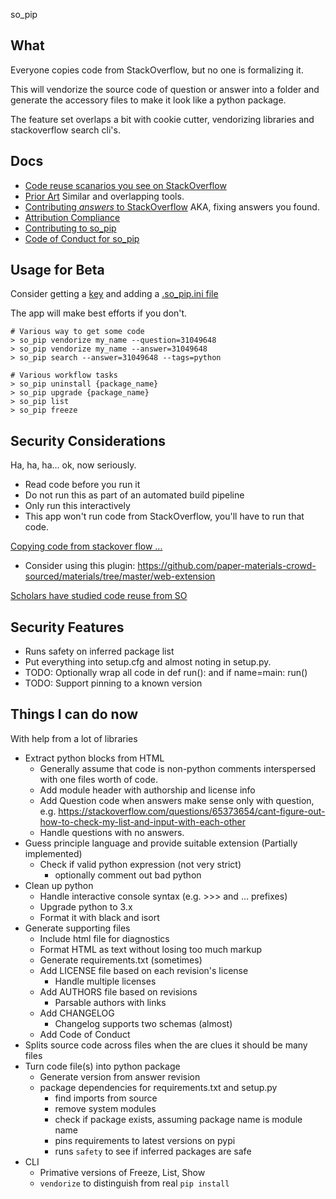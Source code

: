 so_pip

What
----
Everyone copies code from StackOverflow, but no one is formalizing it.

This will vendorize the source code of question or answer into a folder and
generate the accessory files to make it look like a python package.

The feature set overlaps a bit with cookie cutter, vendorizing libraries and stackoverflow search cli's.

Docs
-----
* [Code reuse scanarios you see on StackOverflow](docs/scenarios.md)
* [Prior Art](docs/prior_art.md) Similar and overlapping tools.
* [Contributing *answers* to StackOverflow](docs/contributing.md) AKA, fixing answers you found.
* [Attribution Compliance](docs/comply_with_cc_sa.md)
* [Contributing to so_pip](CONTRIBUTING.md)
* [Code of Conduct for so_pip](CODE_OF_CONDUCT.md)

Usage for Beta
--------------
Consider getting a [key](https://stackapps.com/apps/oauth/register) and adding a [.so_pip.ini file](.so_pip.ini)

The app will make best efforts if you don't.
```
# Various way to get some code
> so_pip vendorize my_name --question=31049648
> so_pip vendorize my_name --answer=31049648
> so_pip search --answer=31049648 --tags=python
```

```
# Various workflow tasks
> so_pip uninstall {package_name}
> so_pip upgrade {package_name}
> so_pip list
> so_pip freeze
```

Security Considerations
-----------------------
Ha, ha, ha... ok, now seriously.

- Read code before you run it
- Do not run this as part of an automated build pipeline
- Only run this interactively
- This app won't run code from StackOverflow, you'll have to run that code.

[Copying code from stackover flow ...](https://stackoverflow.blog/2019/11/26/copying-code-from-stack-overflow-you-might-be-spreading-security-vulnerabilities/)
- Consider using this plugin: https://github.com/paper-materials-crowd-sourced/materials/tree/master/web-extension

[Scholars have studied code reuse from SO](https://link.springer.com/article/10.1007/s10664-018-9634-5)

Security Features
-----------------
- Runs safety on inferred package list
- Put everything into setup.cfg and almost noting in setup.py.
- TODO: Optionally wrap all code in def run(): and if name=main: run()
- TODO: Support pinning to a known version


Things I can do now
-------------------
With help from a lot of libraries
- Extract python blocks from HTML
    - Generally assume that code is non-python comments interspersed with one files worth of code.
    - Add module header with authorship and license info
    - Add Question code when answers make sense only with question, e.g. https://stackoverflow.com/questions/65373654/cant-figure-out-how-to-check-my-list-and-input-with-each-other
    - Handle questions with no answers.
- Guess principle language and provide suitable extension (Partially implemented)
    - Check if valid python expression (not very strict)
        - optionally comment out bad python
- Clean up python
    - Handle interactive console syntax (e.g. >>> and ... prefixes)
    - Upgrade python to 3.x
    - Format it with black and isort
- Generate supporting files
    - Include html file for diagnostics
    - Format HTML as text without losing too much markup
    - Generate requirements.txt (sometimes)
    - Add LICENSE file based on each revision's license
        - Handle multiple licenses
    - Add AUTHORS file based on revisions
        - Parsable authors with links
    - Add CHANGELOG
        - Changelog supports two schemas (almost)
    - Add Code of Conduct
- Splits source code across files when the are clues it should be many files
- Turn code file(s) into python package
    - Generate version from answer revision
    - package dependencies for requirements.txt and setup.py
        - find imports from source
        - remove system modules
        - check if package exists, assuming package name is module name
        - pins requirements to latest versions on pypi
        - runs `safety` to see if inferred packages are safe
- CLI
    - Primative versions of Freeze, List, Show
    - `vendorize` to distinguish from real `pip install`

